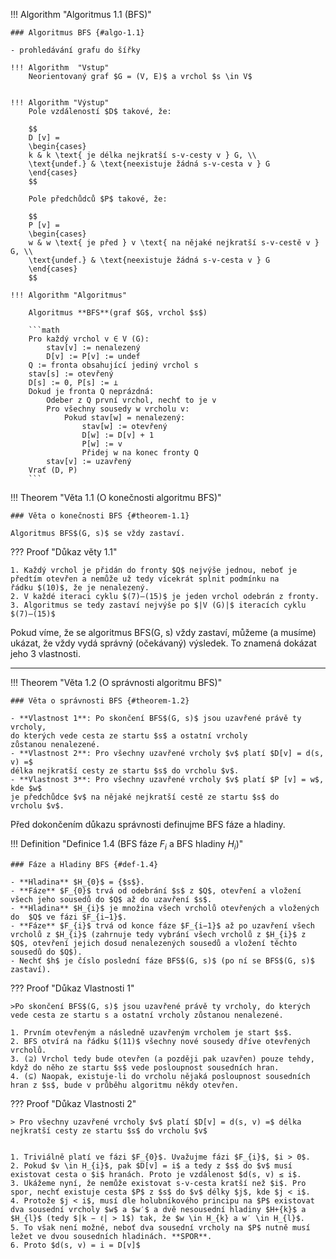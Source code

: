 <a id="algo-1.1"></a>
!!! Algorithm "Algoritmus 1.1 (BFS)"

    ### Algoritmus BFS {#algo-1.1}

    - prohledávání grafu do šířky
    
    !!! Algorithm  "Vstup"
        Neorientovaný graf $G = (V, E)$ a vrchol $s \in V$
    
    
    !!! Algorithm "Výstup"
        Pole vzdáleností $D$ takové, že:
    
        $$
        D [v] =
        \begin{cases} 
        k & k \text{ je délka nejkratší s-v-cesty v } G, \\
        \text{undef.} & \text{neexistuje žádná s-v-cesta v } G  
        \end{cases}
        $$
        
        Pole předchůdců $P$ takové, že:
        
        $$
        P [v] =
        \begin{cases} 
        w & w \text{ je před } v \text{ na nějaké nejkratší s-v-cestě v } G, \\
        \text{undef.} & \text{neexistuje žádná s-v-cesta v } G  
        \end{cases}
        $$
    
    !!! Algorithm "Algoritmus"
    
        Algoritmus **BFS**(graf $G$, vrchol $s$)
        
        ```math
        Pro každý vrchol v ∈ V (G):
            stav[v] := nenalezený
            D[v] := P[v] := undef
        Q := fronta obsahující jediný vrchol s
        stav[s] := otevřený
        D[s] := 0, P[s] := ⊥
        Dokud je fronta Q neprázdná:
            Odeber z Q první vrchol, nechť to je v
            Pro všechny sousedy w vrcholu v:
                Pokud stav[w] = nenalezený:
                    stav[w] := otevřený
                    D[w] := D[v] + 1
                    P[w] := v
                    Přidej w na konec fronty Q
            stav[v] := uzavřený
        Vrať (D, P)
        ```

<a id="theorem-1.1"></a>
!!! Theorem "Věta 1.1 (O konečnosti algoritmu BFS)"
    
    ### Věta o konečnosti BFS {#theorem-1.1}    

    Algoritmus BFS$(G, s)$ se vždy zastaví.



??? Proof "Důkaz věty 1.1"
    
    1. Každý vrchol je přidán do fronty $Q$ nejvýše jednou, neboť je
    předtím otevřen a nemůže už tedy vícekrát splnit podmínku na
    řádku $(10)$, že je nenalezený.
    2. V každé iteraci cyklu $(7)–(15)$ je jeden vrchol odebrán z fronty.
    3. Algoritmus se tedy zastaví nejvýše po $|V (G)|$ iteracích cyklu
    $(7)–(15)$


Pokud víme, že se algoritmus BFS(G, s) vždy zastaví, můžeme (a
musíme) ukázat, že vždy vydá správný (očekávaný) výsledek.
To znamená dokázat jeho 3 vlastnosti.

---
<a id="theorem-1.2"></a>
!!! Theorem "Věta 1.2 (O správnosti algoritmu BFS)"

    ### Věta o správnosti BFS {#theorem-1.2}
    
    - **Vlastnost 1**: Po skončení BFS$(G, s)$ jsou uzavřené právě ty vrcholy,
    do kterých vede cesta ze startu $s$ a ostatní vrcholy
    zůstanou nenalezené.
    - **Vlastnost 2**: Pro všechny uzavřené vrcholy $v$ platí $D[v] = d(s, v) =$
    délka nejkratší cesty ze startu $s$ do vrcholu $v$.
    - **Vlastnost 3**: Pro všechny uzavřené vrcholy $v$ platí $P [v] = w$, kde $w$
    je předchůdce $v$ na nějaké nejkratší cestě ze startu $s$ do
    vrcholu $v$.

Před dokončením důkazu správnosti definujme BFS fáze a hladiny.


<a id="def-1.4"></a>
!!! Definition "Definice 1.4 (BFS fáze $F_{i}$ a BFS hladiny $H_{i}$)"
    
    ### Fáze a Hladiny BFS {#def-1.4}
    
    - **Hladina** $H_{0}$ = {$s$}.
    - **Fáze** $F_{0}$ trvá od odebrání $s$ z $Q$, otevření a vložení všech jeho sousedů do $Q$ až do uzavření $s$.
    - **Hladina** $H_{i}$ je množina všech vrcholů otevřených a vložených do  $Q$ ve fázi $F_{i−1}$.
    - **Fáze** $F_{i}$ trvá od konce fáze $F_{i−1}$ až po uzavření všech vrcholů z $H_{i}$ (zahrnuje tedy vybrání všech vrcholů z $H_{i}$ z $Q$, otevření jejich dosud nenalezených sousedů a vložení těchto sousedů do $Q$).
    - Nechť $h$ je číslo poslední fáze BFS$(G, s)$ (po ní se BFS$(G, s)$ zastaví).

??? Proof "Důkaz Vlastnosti 1"
    
    >Po skončení BFS$(G, s)$ jsou uzavřené právě ty vrcholy, do kterých vede cesta ze startu s a ostatní vrcholy zůstanou nenalezené.

    1. Prvním otevřeným a následně uzavřeným vrcholem je start $s$.
    2. BFS otvírá na řádku $(11)$ všechny nové sousedy dříve otevřených vrcholů.
    3. (⊇) Vrchol tedy bude otevřen (a později pak uzavřen) pouze tehdy, když do něho ze startu $s$ vede posloupnost sousedních hran.
    4. (⊆) Naopak, existuje-li do vrcholu nějaká posloupnost sousedních hran z $s$, bude v průběhu algoritmu někdy otevřen.

??? Proof "Důkaz Vlastnosti 2"

    > Pro všechny uzavřené vrcholy $v$ platí $D[v] = d(s, v) =$ délka nejkratší cesty ze startu $s$ do vrcholu $v$

    
    1. Triviálně platí ve fázi $F_{0}$. Uvažujme fázi $F_{i}$, $i > 0$.
    2. Pokud $v \in H_{i}$, pak $D[v] = i$ a tedy z $s$ do $v$ musí existovat cesta o $i$ hranách. Proto je vzdálenost $d(s, v) ≤ i$.
    3. Ukážeme nyní, že nemůže existovat s-v-cesta kratší než $i$. Pro spor, nechť existuje cesta $P$ z $s$ do $v$ délky $j$, kde $j < i$.
    4. Protože $j < i$, musí dle holubníkového principu na $P$ existovat dva sousední vrcholy $w$ a $w′$ a dvě nesousední hladiny $H+{k}$ a $H_{l}$ (tedy $|k − ℓ| > 1$) tak, že $w \in H_{k} a w′ \in H_{l}$.
    5. To však není možné, neboť dva sousední vrcholy na $P$ nutně musí ležet ve dvou sousedních hladinách. **SPOR**.
    6. Proto $d(s, v) = i = D[v]$